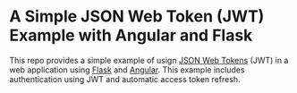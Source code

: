 A Simple JSON Web Token (JWT) Example with Angular and Flask
============================================================

This repo provides a simple example of usign [JSON Web Tokens](https://jwt.io/) (JWT) in a web application using [Flask](https://palletsprojects.com/p/flask/) and [Angular](https://angular.io/). This example includes authentication using JWT and automatic access token refresh.


